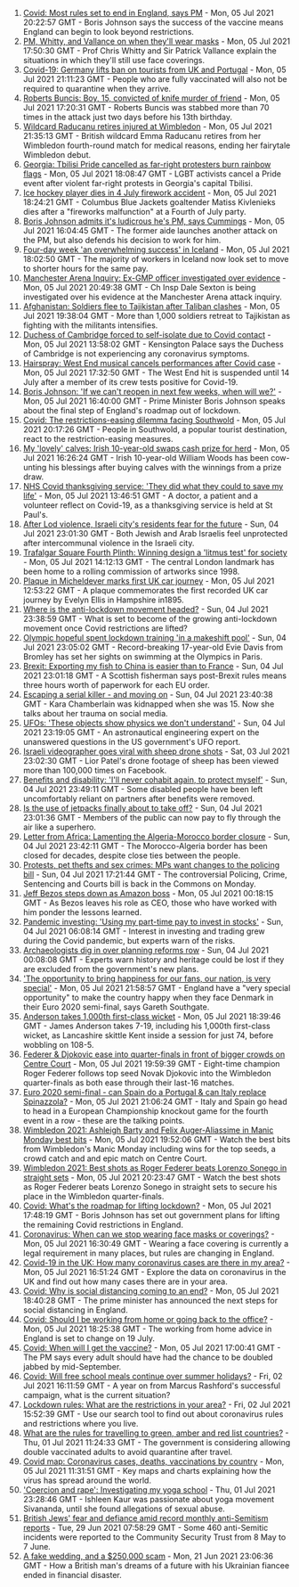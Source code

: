 1. [Covid: Most rules set to end in England, says PM](https://www.bbc.co.uk/news/uk-57725523) - Mon, 05 Jul 2021 20:22:57 GMT - Boris Johnson says the success of the vaccine means England can begin to look beyond restrictions.
2. [PM, Whitty, and Vallance on when they'll wear masks](https://www.bbc.co.uk/news/uk-57728218) - Mon, 05 Jul 2021 17:50:30 GMT - Prof Chris Whitty and Sir Patrick Vallance explain the situations in which they'll still use face coverings.
3. [Covid-19: Germany lifts ban on tourists from UK and Portugal](https://www.bbc.co.uk/news/world-europe-57730092) - Mon, 05 Jul 2021 21:11:23 GMT - People who are fully vaccinated will also not be required to quarantine when they arrive.
4. [Roberts Buncis: Boy, 15, convicted of knife murder of friend](https://www.bbc.co.uk/news/uk-england-lincolnshire-57724953) - Mon, 05 Jul 2021 17:20:31 GMT - Roberts Buncis was stabbed more than 70 times in the attack just two days before his 13th birthday.
5. [Wildcard Raducanu retires injured at Wimbledon](https://www.bbc.co.uk/sport/tennis/57724076) - Mon, 05 Jul 2021 21:35:13 GMT - British wildcard Emma Raducanu retires from her Wimbledon fourth-round match for medical reasons, ending her fairytale Wimbledon debut.
6. [Georgia: Tbilisi Pride cancelled as far-right protesters burn rainbow flags](https://www.bbc.co.uk/news/world-europe-57727887) - Mon, 05 Jul 2021 18:08:47 GMT - LGBT activists cancel a Pride event after violent far-right protests in Georgia's capital Tbilisi.
7. [Ice hockey player dies in 4 July firework accident](https://www.bbc.co.uk/sport/ice-hockey/57725848) - Mon, 05 Jul 2021 18:24:21 GMT - Columbus Blue Jackets goaltender Matiss Kivlenieks dies after a "fireworks malfunction" at a Fourth of July party.
8. [Boris Johnson admits it's ludicrous he's PM, says Cummings](https://www.bbc.co.uk/news/uk-politics-57722457) - Mon, 05 Jul 2021 16:04:45 GMT - The former aide launches another attack on the PM, but also defends his decision to work for him.
9. [Four-day week 'an overwhelming success' in Iceland](https://www.bbc.co.uk/news/business-57724779) - Mon, 05 Jul 2021 18:02:50 GMT - The majority of workers in Iceland now look set to move to shorter hours for the same pay.
10. [Manchester Arena Inquiry: Ex-GMP officer investigated over evidence](https://www.bbc.co.uk/news/uk-england-manchester-57720019) - Mon, 05 Jul 2021 20:49:38 GMT - Ch Insp Dale Sexton is being investigated over his evidence at the Manchester Arena attack inquiry.
11. [Afghanistan: Soldiers flee to Tajikistan after Taliban clashes](https://www.bbc.co.uk/news/world-asia-57720103) - Mon, 05 Jul 2021 19:38:04 GMT - More than 1,000 soldiers retreat to Tajikistan as fighting with the militants intensifies.
12. [Duchess of Cambridge forced to self-isolate due to Covid contact](https://www.bbc.co.uk/news/uk-57721140) - Mon, 05 Jul 2021 13:58:02 GMT - Kensington Palace says the Duchess of Cambridge is not experiencing any coronavirus symptoms.
13. [Hairspray: West End musical cancels performances after Covid case](https://www.bbc.co.uk/news/entertainment-arts-57725704) - Mon, 05 Jul 2021 17:32:50 GMT - The West End hit is suspended until 14 July after a member of its crew tests positive for Covid-19.
14. [Boris Johnson: 'If we can't reopen in next few weeks, when will we?'](https://www.bbc.co.uk/news/uk-57728217) - Mon, 05 Jul 2021 16:40:00 GMT - Prime Minister Boris Johnson speaks about the final step of England's roadmap out of lockdown.
15. [Covid: The restrictions-easing dilemma facing Southwold](https://www.bbc.co.uk/news/uk-england-suffolk-57725734) - Mon, 05 Jul 2021 20:17:26 GMT - People in Southwold, a popular tourist destination, react to the restriction-easing measures.
16. [My 'lovely' calves: Irish 10-year-old swaps cash prize for herd](https://www.bbc.co.uk/news/world-europe-57723463) - Mon, 05 Jul 2021 16:26:24 GMT - Irish 10-year-old William Woods has been cow-unting his blessings after buying calves with the winnings from a prize draw.
17. [NHS Covid thanksgiving service: 'They did what they could to save my life'](https://www.bbc.co.uk/news/57724439) - Mon, 05 Jul 2021 13:46:51 GMT - A doctor, a patient and a volunteer reflect on Covid-19, as a thanksgiving service is held at St Paul's.
18. [After Lod violence, Israeli city's residents fear for the future](https://www.bbc.co.uk/news/world-middle-east-57698950) - Sun, 04 Jul 2021 23:01:30 GMT - Both Jewish and Arab Israelis feel unprotected after intercommunal violence in the Israeli city.
19. [Trafalgar Square Fourth Plinth: Winning design a 'litmus test' for society](https://www.bbc.co.uk/news/uk-england-london-57699300) - Mon, 05 Jul 2021 14:12:13 GMT - The central London landmark has been home to a rolling commission of artworks since 1998.
20. [Plaque in Micheldever marks first UK car journey](https://www.bbc.co.uk/news/uk-england-hampshire-57698243) - Mon, 05 Jul 2021 12:53:22 GMT - A plaque commemorates the first recorded UK car journey by Evelyn Ellis in Hampshire in1895.
21. [Where is the anti-lockdown movement headed?](https://www.bbc.co.uk/news/uk-57702177) - Sun, 04 Jul 2021 23:38:59 GMT - What is set to become of the growing anti-lockdown movement once Covid restrictions are lifted?
22. [Olympic hopeful spent lockdown training 'in a makeshift pool'](https://www.bbc.co.uk/news/uk-england-london-57672878) - Sun, 04 Jul 2021 23:05:02 GMT - Record-breaking 17-year-old Evie Davis from Bromley has set her sights on swimming at the Olympics in Paris.
23. [Brexit: Exporting my fish to China is easier than to France](https://www.bbc.co.uk/news/uk-57696461) - Sun, 04 Jul 2021 23:01:18 GMT - A Scottish fisherman says post-Brexit rules means three hours worth of paperwork for each EU order.
24. [Escaping a serial killer - and moving on](https://www.bbc.co.uk/news/newsbeat-57657820) - Sun, 04 Jul 2021 23:40:38 GMT - Kara Chamberlain was kidnapped when she was 15. Now she talks about her trauma on social media.
25. [UFOs: 'These objects show physics we don't understand'](https://www.bbc.co.uk/news/world-us-canada-57698819) - Sun, 04 Jul 2021 23:19:05 GMT - An astronautical engineering expert on the unanswered questions in the US government's UFO report.
26. [Israeli videographer goes viral with sheep drone shots](https://www.bbc.co.uk/news/world-middle-east-57690125) - Sat, 03 Jul 2021 23:02:30 GMT - Lior Patel's drone footage of sheep has been viewed more than 100,000 times on Facebook.
27. [Benefits and disability: 'I'll never cohabit again, to protect myself'](https://www.bbc.co.uk/news/disability-57482418) - Sun, 04 Jul 2021 23:49:11 GMT - Some disabled people have been left uncomfortably reliant on partners after benefits were removed.
28. [Is the use of jetpacks finally about to take off?](https://www.bbc.co.uk/news/business-57652297) - Sun, 04 Jul 2021 23:01:36 GMT - Members of the public can now pay to fly through the air like a superhero.
29. [Letter from Africa: Lamenting the Algeria-Morocco border closure](https://www.bbc.co.uk/news/world-africa-57467644) - Sun, 04 Jul 2021 23:42:11 GMT - The Morocco-Algeria border has been closed for decades, despite close ties between the people.
30. [Protests, pet thefts and sex crimes: MPs want changes to the policing bill](https://www.bbc.co.uk/news/uk-politics-57680917) - Sun, 04 Jul 2021 17:21:44 GMT - The controversial Policing, Crime, Sentencing and Courts bill is back in the Commons on Monday.
31. [Jeff Bezos steps down as Amazon boss](https://www.bbc.co.uk/news/technology-57704479) - Mon, 05 Jul 2021 00:18:15 GMT - As Bezos leaves his role as CEO, those who have worked with him ponder the lessons learned.
32. [Pandemic investing: 'Using my part-time pay to invest in stocks'](https://www.bbc.co.uk/news/uk-wales-57499560) - Sun, 04 Jul 2021 06:08:14 GMT - Interest in investing and trading grew during the Covid pandemic, but experts warn of the risks.
33. [Archaeologists dig in over planning reforms row](https://www.bbc.co.uk/news/uk-57334928) - Sun, 04 Jul 2021 00:08:08 GMT - Experts warn history and heritage could be lost if they are excluded from the government's new plans.
34. ['The opportunity to bring happiness for our fans, our nation, is very special'](https://www.bbc.co.uk/sport/football/57725655) - Mon, 05 Jul 2021 21:58:57 GMT - England have a "very special opportunity" to make the country happy when they face Denmark in their Euro 2020 semi-final, says Gareth Southgate.
35. [Anderson takes 1,000th first-class wicket](https://www.bbc.co.uk/sport/cricket/57716431) - Mon, 05 Jul 2021 18:39:46 GMT - James Anderson takes 7-19, including his 1,000th first-class wicket, as Lancashire skittle Kent inside a session for just 74, before wobbling on 108-5.
36. [Federer & Djokovic ease into quarter-finals in front of bigger crowds on Centre Court](https://www.bbc.co.uk/sport/tennis/57726016) - Mon, 05 Jul 2021 19:59:39 GMT - Eight-time champion Roger Federer follows top seed Novak Djokovic into the Wimbledon quarter-finals as both ease through their last-16 matches.
37. [Euro 2020 semi-final - can Spain do a Portugal & can Italy replace Spinazzola?](https://www.bbc.co.uk/sport/football/51198738) - Mon, 05 Jul 2021 21:06:24 GMT - Italy and Spain go head to head in a European Championship knockout game for the fourth event in a row - these are the talking points.
38. [Wimbledon 2021: Ashleigh Barty and Felix Auger-Aliassime in Manic Monday best bits](https://www.bbc.co.uk/sport/av/tennis/57729935) - Mon, 05 Jul 2021 19:52:06 GMT - Watch the best bits from Wimbledon's Manic Monday including wins for the top seeds, a crowd catch and and epic match on Centre Court.
39. [Wimbledon 2021: Best shots as Roger Federer beats Lorenzo Sonego in straight sets](https://www.bbc.co.uk/sport/av/tennis/57730062) - Mon, 05 Jul 2021 20:23:47 GMT - Watch the best shots as Roger Federer beats Lorenzo Sonego in straight sets to secure his place in the Wimbledon quarter-finals.
40. [Covid: What's the roadmap for lifting lockdown?](https://www.bbc.co.uk/news/explainers-52530518) - Mon, 05 Jul 2021 17:48:19 GMT - Boris Johnson has set out government plans for lifting the remaining Covid restrictions in England.
41. [Coronavirus: When can we stop wearing face masks or coverings?](https://www.bbc.co.uk/news/health-51205344) - Mon, 05 Jul 2021 16:30:49 GMT - Wearing a face covering is currently a legal requirement in many places, but rules are changing in England.
42. [Covid-19 in the UK: How many coronavirus cases are there in my area?](https://www.bbc.co.uk/news/uk-51768274) - Mon, 05 Jul 2021 16:51:24 GMT - Explore the data on coronavirus in the UK and find out how many cases there are in your area.
43. [Covid: Why is social distancing coming to an end?](https://www.bbc.co.uk/news/uk-51506729) - Mon, 05 Jul 2021 18:40:28 GMT - The prime minister has announced the next steps for social distancing in England.
44. [Covid: Should I be working from home or going back to the office?](https://www.bbc.co.uk/news/business-52567567) - Mon, 05 Jul 2021 18:25:38 GMT - The working from home advice in England is set to change on 19 July.
45. [Covid: When will I get the vaccine?](https://www.bbc.co.uk/news/health-55045639) - Mon, 05 Jul 2021 17:00:41 GMT - The PM says every adult should have had the chance to be doubled jabbed by mid-September.
46. [Covid: Will free school meals continue over summer holidays?](https://www.bbc.co.uk/news/explainers-53053337) - Fri, 02 Jul 2021 16:11:59 GMT - A year on from Marcus Rashford's successful campaign, what is the current situation?
47. [Lockdown rules: What are the restrictions in your area?](https://www.bbc.co.uk/news/uk-54373904) - Fri, 02 Jul 2021 15:52:39 GMT - Use our search tool to find out about coronavirus rules and restrictions where you live.
48. [What are the rules for travelling to green, amber and red list countries?](https://www.bbc.co.uk/news/explainers-52544307) - Thu, 01 Jul 2021 11:24:33 GMT - The government is considering allowing double vaccinated adults to avoid quarantine after travel.
49. [Covid map: Coronavirus cases, deaths, vaccinations by country](https://www.bbc.co.uk/news/world-51235105) - Mon, 05 Jul 2021 11:31:51 GMT - Key maps and charts explaining how the virus has spread around the world.
50. ['Coercion and rape': Investigating my yoga school](https://www.bbc.co.uk/news/world-asia-india-57400014) - Thu, 01 Jul 2021 23:28:46 GMT - Ishleen Kaur was passionate about yoga movement Sivananda, until she found allegations of sexual abuse.
51. [British Jews' fear and defiance amid record monthly anti-Semitism reports](https://www.bbc.co.uk/news/uk-57339266) - Tue, 29 Jun 2021 07:58:29 GMT - Some 460 anti-Semitic incidents were reported to the Community Security Trust from 8 May to 7 June.
52. [A fake wedding, and a $250,000 scam](https://www.bbc.co.uk/news/world-europe-57358241) - Mon, 21 Jun 2021 23:06:36 GMT - How a British man's dreams of a future with his Ukrainian fiancee ended in financial disaster.
